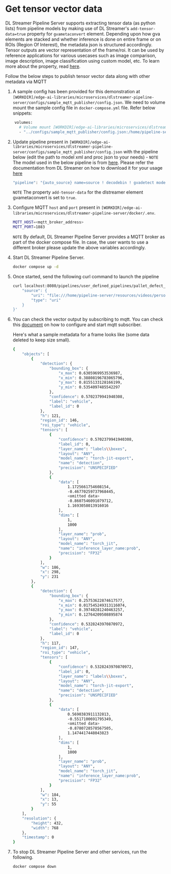 # Get tensor vector data

DL Streamer Pipeline Server supports extracting tensor data (as python lists) from pipeline models by making use of DL Streamer's `add-tensor-data=true` property for `gvametaconvert` element. Depending upon how gva elements are stacked and whether inference is done on entire frame or on ROIs (Region Of Interest), the metadata json is structured accordingly. Tensor outputs are vector representation of the frame/roi. It can be used by reference applications for various usecases such as image comparison, image description, image classification using custom model, etc. To learn more about the property, read [here](https://dlstreamer.github.io/elements/gvametaconvert.html).

Follow the below steps to publish tensor vector data along with other metadata via MQTT

1. A sample config has been provided for this demonstration at `[WORKDIR]/edge-ai-libraries/microservices/dlstreamer-pipeline-server/configs/sample_mqtt_publisher/config.json`. We need to volume mount the sample config file in `docker-compose.yml` file. Refer below snippets:

```sh
    volumes:
      # Volume mount [WORKDIR]/edge-ai-libraries/microservices/dlstreamer-pipeline-server/configs/sample_mqtt_publisher/config.json to config file that DL Streamer Pipeline Server container loads.
      - "../configs/sample_mqtt_publisher/config.json:/home/pipeline-server/config.json"
```

2. Update pipeline present in `[WORKDIR]/edge-ai-libraries/microservices/dlstreamer-pipeline-server/configs/sample_mqtt_publisher/config.json` with the pipeline below (edit the path to model xml and proc json to your needs) - 
    `NOTE` The model used in the below pipeline is from [here](https://dlstreamer.github.io/supported_models.html). Please refer the documentation from DL Streamer on how to download it for your usage [here](https://dlstreamer.github.io/dev_guide/model_preparation.html)
    ```sh
    "pipeline": "{auto_source} name=source ! decodebin ! gvadetect model=/home/pipeline-server/omz/intel/person-vehicle-bike-detection-2004/FP32/person-vehicle-bike-detection-2004.xml model-proc=/opt/intel/dlstreamer/samples/gstreamer/model_proc/intel/person-vehicle-bike-detection-2004.json ! queue ! gvainference model=/home/pipeline-server/resources/models/classification/resnet50/FP16/resnet-50-pytorch.xml inference-region=1 ! queue ! gvametaconvert add-tensor-data=true name=metaconvert ! gvametapublish ! appsink name=destination ",
    ```

    `NOTE` The property `add-tensor-data` for the dlstreamer element gvametaconvert is set to `true`. 

3. Configure MQTT `host` and `port` present in `[WORKDIR]/edge-ai-libraries/microservices/dlstreamer-pipeline-server/docker/.env`.
    ```sh
    MQTT_HOST=<mqtt_broker_address>
    MQTT_PORT=1883
    ```

    `NOTE` By default, DL Streamer Pipeline Server provides a MQTT broker as part of the docker compose file. In case, the user wants to use a different broker please update the above variables accordingly. 

4. Start DL Streamer Pipeline Server.
    ```sh
    docker compose up -d
    ```

5. Once started, send the following curl command to launch the pipeline
    ```sh
    curl localhost:8080/pipelines/user_defined_pipelines/pallet_defect_detection -X POST -H 'Content-Type: application/json' -d '{
        "source": {
            "uri": "file:///home/pipeline-server/resources/videos/person-bicycle-car-detection.mp4",
            "type": "uri"
        }
    }'
    ```

6. You can check the vector output by subscribing to mqtt. You can check this [document](./../../detailed_usage/publisher/eis_mqtt_publish_doc.md#start-mqtt-subscriber) on how to configure and start mqtt subscriber.

    Here's what a sample metadata for a frame looks like (some data deleted to keep size small).
    ```sh
    {
        "objects": [
            {
                "detection": {
                    "bounding_box": {
                        "x_max": 0.6305969953536987,
                        "x_min": 0.38808196783065796,
                        "y_max": 0.8155133128166199,
                        "y_min": 0.5354097485542297
                    },
                    "confidence": 0.5702379941940308,
                    "label": "vehicle",
                    "label_id": 0
                },
                "h": 121,
                "region_id": 146,
                "roi_type": "vehicle",
                "tensors": [
                    {
                        "confidence": 0.5702379941940308,
                        "label_id": 0,
                        "layer_name": "labels\\boxes",
                        "layout": "ANY",
                        "model_name": "torch-jit-export",
                        "name": "detection",
                        "precision": "UNSPECIFIED"
                    },
                    {
                        "data": [
                            1.1725661754608154,
                            -0.46770259737968445,
                            <omitted data>
                            -0.8607546091079712,
                            1.1693058013916016
                        ],
                        "dims": [
                            1,
                            1000
                        ],
                        "layer_name": "prob",
                        "layout": "ANY",
                        "model_name": "torch_jit",
                        "name": "inference_layer_name:prob",
                        "precision": "FP32"
                    }
                ],
                "w": 186,
                "x": 298,
                "y": 231
            },
            {
                "detection": {
                    "bounding_box": {
                        "x_max": 0.25753622874617577,
                        "x_min": 0.017545249313116074,
                        "y_max": 0.39748281240463257,
                        "y_min": 0.12764209508895874
                    },
                    "confidence": 0.5328243970870972,
                    "label": "vehicle",
                    "label_id": 0
                },
                "h": 117,
                "region_id": 147,
                "roi_type": "vehicle",
                "tensors": [
                    {
                        "confidence": 0.5328243970870972,
                        "label_id": 0,
                        "layer_name": "labels\\boxes",
                        "layout": "ANY",
                        "model_name": "torch-jit-export",
                        "name": "detection",
                        "precision": "UNSPECIFIED"
                    },
                    {
                        "data": [
                            0.5690383911132813,
                            -0.5517100691795349,
                            <omitted data>
                            -0.8780728578567505,
                            1.1474417448043823
                        ],
                        "dims": [
                            1,
                            1000
                        ],
                        "layer_name": "prob",
                        "layout": "ANY",
                        "model_name": "torch_jit",
                        "name": "inference_layer_name:prob",
                        "precision": "FP32"
                    }
                ],
                "w": 184,
                "x": 13,
                "y": 55
            }
        ],
        "resolution": {
            "height": 432,
            "width": 768
        },
        "timestamp": 0
    }
    ```
7. To stop DL Streamer Pipeline Server and other services, run the following.
    ```sh
    docker compose down
    ```